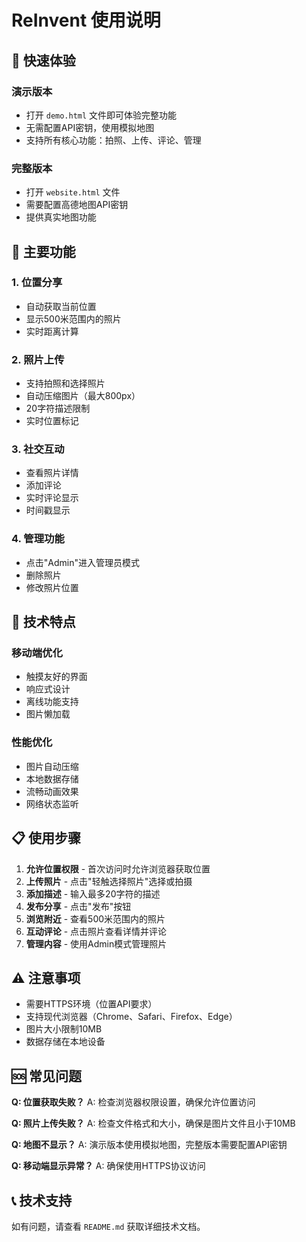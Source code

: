 # ReInvent 使用说明

## 📱 快速体验

### 演示版本
- 打开 `demo.html` 文件即可体验完整功能
- 无需配置API密钥，使用模拟地图
- 支持所有核心功能：拍照、上传、评论、管理

### 完整版本
- 打开 `website.html` 文件
- 需要配置高德地图API密钥
- 提供真实地图功能

## 🎯 主要功能

### 1. 位置分享
- 自动获取当前位置
- 显示500米范围内的照片
- 实时距离计算

### 2. 照片上传
- 支持拍照和选择照片
- 自动压缩图片（最大800px）
- 20字符描述限制
- 实时位置标记

### 3. 社交互动
- 查看照片详情
- 添加评论
- 实时评论显示
- 时间戳显示

### 4. 管理功能
- 点击"Admin"进入管理员模式
- 删除照片
- 修改照片位置

## 🔧 技术特点

### 移动端优化
- 触摸友好的界面
- 响应式设计
- 离线功能支持
- 图片懒加载

### 性能优化
- 图片自动压缩
- 本地数据存储
- 流畅动画效果
- 网络状态监听

## 📋 使用步骤

1. **允许位置权限** - 首次访问时允许浏览器获取位置
2. **上传照片** - 点击"轻触选择照片"选择或拍摄
3. **添加描述** - 输入最多20字符的描述
4. **发布分享** - 点击"发布"按钮
5. **浏览附近** - 查看500米范围内的照片
6. **互动评论** - 点击照片查看详情并评论
7. **管理内容** - 使用Admin模式管理照片

## ⚠️ 注意事项

- 需要HTTPS环境（位置API要求）
- 支持现代浏览器（Chrome、Safari、Firefox、Edge）
- 图片大小限制10MB
- 数据存储在本地设备

## 🆘 常见问题

**Q: 位置获取失败？**
A: 检查浏览器权限设置，确保允许位置访问

**Q: 照片上传失败？**
A: 检查文件格式和大小，确保是图片文件且小于10MB

**Q: 地图不显示？**
A: 演示版本使用模拟地图，完整版本需要配置API密钥

**Q: 移动端显示异常？**
A: 确保使用HTTPS协议访问

## 📞 技术支持

如有问题，请查看 `README.md` 获取详细技术文档。 